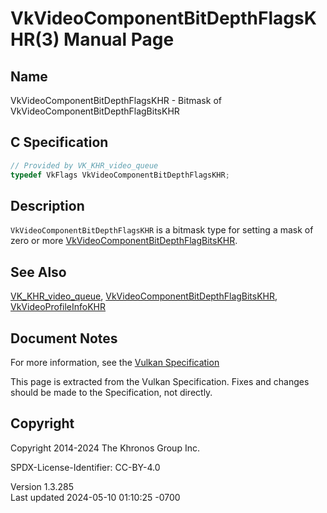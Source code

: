 # VkVideoComponentBitDepthFlagsKHR(3) Manual Page

## Name

VkVideoComponentBitDepthFlagsKHR - Bitmask of
VkVideoComponentBitDepthFlagBitsKHR



## <a href="#_c_specification" class="anchor"></a>C Specification

``` c
// Provided by VK_KHR_video_queue
typedef VkFlags VkVideoComponentBitDepthFlagsKHR;
```

## <a href="#_description" class="anchor"></a>Description

`VkVideoComponentBitDepthFlagsKHR` is a bitmask type for setting a mask
of zero or more
[VkVideoComponentBitDepthFlagBitsKHR](https://registry.khronos.org/vulkan/specs/1.3-extensions/man/html/VkVideoComponentBitDepthFlagBitsKHR.html).

## <a href="#_see_also" class="anchor"></a>See Also

[VK_KHR_video_queue](https://registry.khronos.org/vulkan/specs/1.3-extensions/man/html/VK_KHR_video_queue.html),
[VkVideoComponentBitDepthFlagBitsKHR](https://registry.khronos.org/vulkan/specs/1.3-extensions/man/html/VkVideoComponentBitDepthFlagBitsKHR.html),
[VkVideoProfileInfoKHR](https://registry.khronos.org/vulkan/specs/1.3-extensions/man/html/VkVideoProfileInfoKHR.html)

## <a href="#_document_notes" class="anchor"></a>Document Notes

For more information, see the <a
href="https://registry.khronos.org/vulkan/specs/1.3-extensions/html/vkspec.html#VkVideoComponentBitDepthFlagsKHR"
target="_blank" rel="noopener">Vulkan Specification</a>

This page is extracted from the Vulkan Specification. Fixes and changes
should be made to the Specification, not directly.

## <a href="#_copyright" class="anchor"></a>Copyright

Copyright 2014-2024 The Khronos Group Inc.

SPDX-License-Identifier: CC-BY-4.0

Version 1.3.285  
Last updated 2024-05-10 01:10:25 -0700
